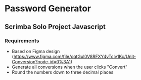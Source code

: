 # Password Generator
## Scrimba Solo Project Javascript
### Requirements

- Based on Figma design (https://www.figma.com/file/cqtGul0V8RFXY4vTcIv1Kc/Unit-Conversion?node-id=0%3A1)
- Generate all conversions when the user clicks "Convert"
- Round the numbers down to three decimal places


